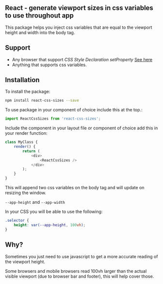 ## React - generate viewport sizes in css variables to use throughout app

This package helps you inject css variables that are equal to the viewport height and width into the body tag.

## Support

-   Any browser that support _CSS Style Declaration setProperty_ [See here](https://developer.mozilla.org/en-US/docs/Web/API/CSSStyleDeclaration/setProperty)
-   Anything that supports css variables.

## Installation

To install the package:

```bash
npm install react-css-sizes --save
```

To use package in your component of choice include this at the top.:

```javascript
import ReactCssSizes from 'react-css-sizes';
```

Include the component in your layout file or component of choice add this in your render function:

```javascript
class MyClass {
    render() {
        return (
            <div>
                <ReactCssSizes />
            </div>
        );
    }
}
```

This will append two css variables on the body tag and will update on resizing the window.

`--app-height` and `--app-width`

In your CSS you will be able to use the following:

```css
.selector {
    height: var(--app-height, 100vh);
}
```

## Why?

Sometimes you just need to use javascript to get a more accurate reading of the viewport height.

Some browsers and mobile browsers read 100vh larger than the actual visible viewport (due to browser bar and footer), this will help cover those.
